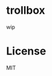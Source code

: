 # trollbox

wip

<!--
Database -> Rules

```json
{
  "rules": {
    ".read": true,
    ".write": true
  }
}
```
-->

# License

MIT

